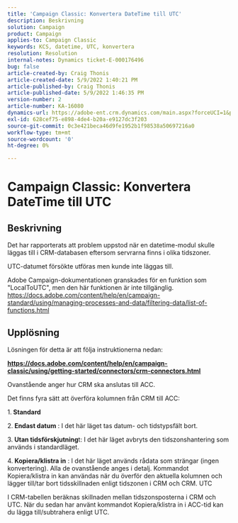 ```yaml
---
title: 'Campaign Classic: Konvertera DateTime till UTC'
description: Beskrivning
solution: Campaign
product: Campaign
applies-to: Campaign Classic
keywords: KCS, datetime, UTC, konvertera
resolution: Resolution
internal-notes: Dynamics ticket-E-000176496
bug: false
article-created-by: Craig Thonis
article-created-date: 5/9/2022 1:40:21 PM
article-published-by: Craig Thonis
article-published-date: 5/9/2022 1:46:35 PM
version-number: 2
article-number: KA-16080
dynamics-url: https://adobe-ent.crm.dynamics.com/main.aspx?forceUCI=1&pagetype=entityrecord&etn=knowledgearticle&id=13f05d8c-9dcf-ec11-a7b5-00224809c196
exl-id: 628cef75-e898-4de4-b20a-e9127dc3f203
source-git-commit: 0c3e421beca46d9fe1952b1f98538a50697216a0
workflow-type: tm+mt
source-wordcount: '0'
ht-degree: 0%

---
```


# Campaign Classic: Konvertera DateTime till UTC

## Beskrivning


Det har rapporterats att problem uppstod när en datetime-modul skulle läggas till i CRM-databasen eftersom servrarna finns i olika tidszoner.

UTC-datumet försökte utföras men kunde inte läggas till.

Adobe Campaign-dokumentationen granskades för en funktion som &quot;LocalToUTC&quot;, men den här funktionen är inte tillgänglig.
https://docs.adobe.com/content/help/en/campaign-standard/using/managing-processes-and-data/filtering-data/list-of-functions.html


## Upplösning


Lösningen för detta är att följa instruktionerna nedan:

<u><b>https://docs.adobe.com/content/help/en/campaign-classic/using/getting-started/connectors/crm-connectors.html </b></u>

Ovanstående anger hur CRM ska anslutas till ACC.

Det finns fyra sätt att överföra kolumnen från CRM till ACC:

1.<b> Standard </b>

2.<b> Endast datum</b> : I det här läget tas datum- och tidstypsfält bort.

3.<b> Utan tidsförskjutning</b>t: I det här läget avbryts den tidszonshantering som används i standardläget.

4.<b> Kopiera/klistra in</b> : I det här läget används rådata som strängar (ingen konvertering). Alla de ovanstående anges i detalj. Kommandot Kopiera/klistra in kan användas när du överför den aktuella kolumnen och lägger till/tar bort tidsskillnaden enligt tidszonen i CRM och CRM. UTC

I CRM-tabellen beräknas skillnaden mellan tidszonsposterna i CRM och UTC. När du sedan har använt kommandot Kopiera/klistra in i ACC-tid kan du lägga till/subtrahera enligt UTC.
